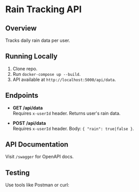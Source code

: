 # Rain Tracking API

## Overview
Tracks daily rain data per user.

## Running Locally

1. Clone repo.
2. Run `docker-compose up --build`.
3. API available at `http://localhost:5000/api/data`.

## Endpoints

- **GET /api/data**  
  Requires `x-userId` header. Returns user's rain data.

- **POST /api/data**  
  Requires `x-userId` header. Body: `{ "rain": true|false }`.

## API Documentation

Visit `/swagger` for OpenAPI docs.

## Testing

Use tools like Postman or curl:
